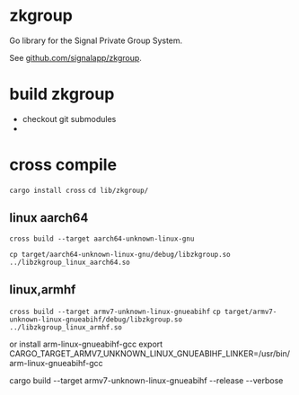 # zkgroup

Go library for the Signal Private Group System.

See [github.com/signalapp/zkgroup](https://github.com/signalapp/zkgroup).

# build zkgroup

- checkout git submodules
-

# cross compile

`cargo install cross`
`cd lib/zkgroup/`

## linux aarch64


`cross build --target aarch64-unknown-linux-gnu`

`cp target/aarch64-unknown-linux-gnu/debug/libzkgroup.so ../libzkgroup_linux_aarch64.so`


## linux,armhf 

`cross build --target armv7-unknown-linux-gnueabihf`
`cp target/armv7-unknown-linux-gnueabihf/debug/libzkgroup.so ../libzkgroup_linux_armhf.so`

or install  arm-linux-gnueabihf-gcc
export CARGO_TARGET_ARMV7_UNKNOWN_LINUX_GNUEABIHF_LINKER=/usr/bin/arm-linux-gnueabihf-gcc

cargo build --target armv7-unknown-linux-gnueabihf --release --verbose